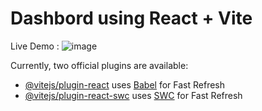 # Dashbord using  React + Vite

Live Demo : ![image](https://github.com/user-attachments/assets/9a89b261-cd1f-42e5-9f7c-76ff453263a3)


Currently, two official plugins are available:

- [@vitejs/plugin-react](https://github.com/vitejs/vite-plugin-react/blob/main/packages/plugin-react/README.md) uses [Babel](https://babeljs.io/) for Fast Refresh
- [@vitejs/plugin-react-swc](https://github.com/vitejs/vite-plugin-react-swc) uses [SWC](https://swc.rs/) for Fast Refresh
